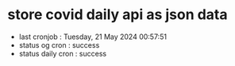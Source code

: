 # store covid daily api as json data

- last cronjob : Tuesday, 21 May 2024 00:57:51
- status og cron : success
- status daily cron : success
      
      